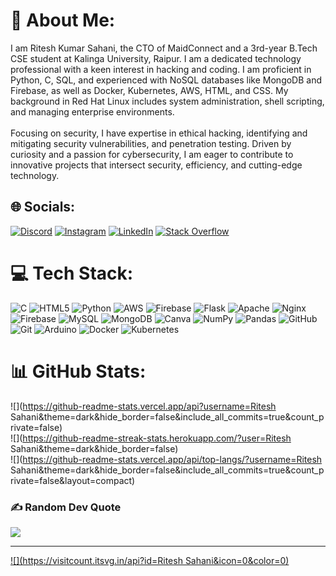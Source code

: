 # 💫 About Me:
I am Ritesh Kumar Sahani, the CTO of MaidConnect and a 3rd-year B.Tech CSE student at Kalinga University, Raipur. I am a dedicated technology professional with a keen interest in hacking and coding. I am proficient in Python, C, SQL, and experienced with NoSQL databases like MongoDB and Firebase, as well as Docker, Kubernetes, AWS, HTML, and CSS. My background in Red Hat Linux includes system administration, shell scripting, and managing enterprise environments.<br><br>Focusing on security, I have expertise in ethical hacking, identifying and mitigating security vulnerabilities, and penetration testing. Driven by curiosity and a passion for cybersecurity, I am eager to contribute to innovative projects that intersect security, efficiency, and cutting-edge technology.


## 🌐 Socials:
[![Discord](https://img.shields.io/badge/Discord-%237289DA.svg?logo=discord&logoColor=white)](https://discord.gg/Dark-Net) [![Instagram](https://img.shields.io/badge/Instagram-%23E4405F.svg?logo=Instagram&logoColor=white)](https://instagram.com/10ritesh_n2rh) [![LinkedIn](https://img.shields.io/badge/LinkedIn-%230077B5.svg?logo=linkedin&logoColor=white)](https://linkedin.com/in/ritesh-kumar-sahani-02a8b2243/) [![Stack Overflow](https://img.shields.io/badge/-Stackoverflow-FE7A16?logo=stack-overflow&logoColor=white)](https://stackoverflow.com/users/22564520) 

# 💻 Tech Stack:
![C](https://img.shields.io/badge/c-%2300599C.svg?style=for-the-badge&logo=c&logoColor=white) ![HTML5](https://img.shields.io/badge/html5-%23E34F26.svg?style=for-the-badge&logo=html5&logoColor=white) ![Python](https://img.shields.io/badge/python-3670A0?style=for-the-badge&logo=python&logoColor=ffdd54) ![AWS](https://img.shields.io/badge/AWS-%23FF9900.svg?style=for-the-badge&logo=amazon-aws&logoColor=white) ![Firebase](https://img.shields.io/badge/firebase-%23039BE5.svg?style=for-the-badge&logo=firebase) ![Flask](https://img.shields.io/badge/flask-%23000.svg?style=for-the-badge&logo=flask&logoColor=white) ![Apache](https://img.shields.io/badge/apache-%23D42029.svg?style=for-the-badge&logo=apache&logoColor=white) ![Nginx](https://img.shields.io/badge/nginx-%23009639.svg?style=for-the-badge&logo=nginx&logoColor=white) ![Firebase](https://img.shields.io/badge/firebase-a08021?style=for-the-badge&logo=firebase&logoColor=ffcd34) ![MySQL](https://img.shields.io/badge/mysql-4479A1.svg?style=for-the-badge&logo=mysql&logoColor=white) ![MongoDB](https://img.shields.io/badge/MongoDB-%234ea94b.svg?style=for-the-badge&logo=mongodb&logoColor=white) ![Canva](https://img.shields.io/badge/Canva-%2300C4CC.svg?style=for-the-badge&logo=Canva&logoColor=white) ![NumPy](https://img.shields.io/badge/numpy-%23013243.svg?style=for-the-badge&logo=numpy&logoColor=white) ![Pandas](https://img.shields.io/badge/pandas-%23150458.svg?style=for-the-badge&logo=pandas&logoColor=white) ![GitHub](https://img.shields.io/badge/github-%23121011.svg?style=for-the-badge&logo=github&logoColor=white) ![Git](https://img.shields.io/badge/git-%23F05033.svg?style=for-the-badge&logo=git&logoColor=white) ![Arduino](https://img.shields.io/badge/-Arduino-00979D?style=for-the-badge&logo=Arduino&logoColor=white) ![Docker](https://img.shields.io/badge/docker-%230db7ed.svg?style=for-the-badge&logo=docker&logoColor=white) ![Kubernetes](https://img.shields.io/badge/kubernetes-%23326ce5.svg?style=for-the-badge&logo=kubernetes&logoColor=white)
# 📊 GitHub Stats:
![](https://github-readme-stats.vercel.app/api?username=Ritesh Sahani&theme=dark&hide_border=false&include_all_commits=true&count_private=false)<br/>
![](https://github-readme-streak-stats.herokuapp.com/?user=Ritesh Sahani&theme=dark&hide_border=false)<br/>
![](https://github-readme-stats.vercel.app/api/top-langs/?username=Ritesh Sahani&theme=dark&hide_border=false&include_all_commits=true&count_private=false&layout=compact)


### ✍️ Random Dev Quote
![](https://quotes-github-readme.vercel.app/api?type=horizontal&theme=radical)

---
[![](https://visitcount.itsvg.in/api?id=Ritesh Sahani&icon=0&color=0)](https://visitcount.itsvg.in)

<!-- Proudly created with GPRM ( https://gprm.itsvg.in ) -->
